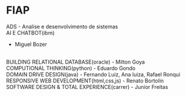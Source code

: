 # FIAP
ADS - Analise e desenvolvimento de sistemas
<br/>
AI E CHATBOT(ibm)
- Miguel Bozer
</br>
BUILDING RELATIONAL DATABASE(oracle)
- Milton Goya
</br>
COMPUTIONAL THINKING(python)
- Eduardo Gondo
<br/>
DOMAIN DRIVE DESIGN(java)
- Fernando Luiz, Ana luiza, Rafael Ronqui
<br/>
RESPONSIVE WEB DEVELOPMENT(html,css,js)
- Renato Bortolin
<br/>
SOFTWARE DESIGN & TOTAL EXPERIENCE(carrer)
- Junior Freitas
